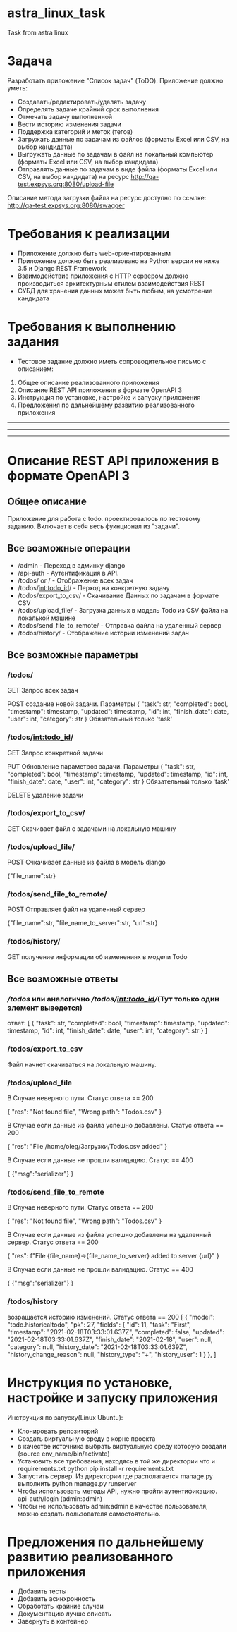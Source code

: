 # astra_linux_task
Task from astra linux
# Задача
Разработать приложение "Список задач" (ToDO).
Приложение должно уметь:
- Создавать/редактировать/удалять задачу
- Определять задаче крайний срок выполнения
- Отмечать задачу выполненной
- Вести историю изменения задачи
- Поддержка категорий и меток (тегов)
- Загружать данные по задачам из файлов (форматы Excel или CSV, на выбор кандидата)
- Выгружать данные по задачам в файл на локальный компьютер (форматы Excel или CSV, на выбор кандидата)
- Отправлять данные по задачам в виде файла (форматы Excel или CSV, на выбор кандидата) на ресурс http://qa-test.expsys.org:8080/upload-file

Описание метода загрузки файла на ресурс доступно по ссылке: http://qa-test.expsys.org:8080/swagger

# Требования к реализации
- Приложение должно быть web-ориентированным
- Приложение должно быть реализовано на Python версии не ниже 3.5 и Django REST Framework
- Взаимодействие приложения с HTTP сервером должно производиться архитектурным стилем взаимодействия REST
- СУБД для хранения данных может быть любым, на усмотрение кандидата

# Требования к выполнению задания
- Тестовое задание должно иметь сопроводительное письмо с описанием:
1. Общее описание реализованного приложения
2. Описание REST API приложения в формате OpenAPI 3
3. Инструкция по установке, настройке и запуску приложения
4. Предложения по дальнейшему развитию реализованного приложения
____
____
____
# Описание REST API приложения в формате OpenAPI 3
## Общее описание
Приложение для работа с todo. проектировалось по тестовому заданию. Включает в себя весь фукнционал из "задачи". 
## Все возможные операции
- /admin - Переход в админку django
- /api-auth - Аутентификация в API.
- /todos/ or / - Отображение всех задач
- /todos/<int:todo_id>/ - Перход на конкретную задачу
- /todos/export_to_csv/ - Скачивание Данных по задачам в формате CSV
- /todos/upload_file/ - Загрузка данных в модель Todo из CSV файла на локалькой машине
- /todos/send_file_to_remote/ - Отправка файла на удаленный сервер
- /todos/history/ - Отображение истории изменений задач
## Все возможные параметры
### /todos/ 

GET Запрос всех задач

POST создание новой задачи. Параметры {
        "task": str,
        "completed": bool,
        "timestamp": timestamp,
        "updated": timestamp,
        "id": int,
        "finish_date": date,
        "user": int,
        "category": str
}
Обязательный только 'task'
### /todos/<int:todo_id>/

GET Запрос конкретной задачи

PUT Обновление параметров задачи. Параметры {
        "task": str,
        "completed": bool,
        "timestamp": timestamp,
        "updated": timestamp,
        "id": int,
        "finish_date": date,
        "user": int,
        "category": str
}
Обязательный только 'task'

DELETE удаление задачи

### /todos/export_to_csv/

GET Скачивает файл с задачами на локальную машину

### /todos/upload_file/
POST Счкачивает данные из файла в модель django

{"file_name":str}

### /todos/send_file_to_remote/
POST Отправляет файл на удаленный сервер

{"file_name":str, "file_name_to_server":str, "url":str}

### /todos/history/
GET получение информации об изменениях в модели Todo

## Все возможные ответы
### */todos* или аналогично */todos/<int:todo_id>/*(Тут только один элемент выведется)
ответ:
[
{
        "task": str,
        "completed": bool,
        "timestamp": timestamp,
        "updated": timestamp,
        "id": int,
        "finish_date": date,
        "user": int,
        "category": str
}
]
### /todos/export_to_csv
Файл начнет скачиваться на локальную машину.


### /todos/upload_file
В Случае неверного пути. Статус ответа == 200

{
    "res": "Not found file",
    "Wrong path": "Todos.csv"
}

В Случае если данные из файла успешно добавлены. Статус ответа == 200

{
    "res": "File /home/oleg/Загрузки/Todos.csv added"
}

В Случае если данные не прошли валидацию. Статус == 400

{
    {"msg":"serializer"}
}

### /todos/send_file_to_remote
В Случае неверного пути. Статус ответа == 200

{
    "res": "Not found file",
    "Wrong path": "Todos.csv"
}

В Случае если данные из файла успешно добавлены на удаленный сервер. Статус ответа == 200

{
    "res": f"File {file_name}->{file_name_to_server} added to server {url}"
}

В Случае если данные не прошли валидацию. Статус == 400

{
    {"msg":"serializer"}
}

### /todos/history
возращается историю изменений. Статус ответа == 200
[
    {
        "model": "todo.historicaltodo",
        "pk": 27,
        "fields": {
            "id": 11,
            "task": "First",
            "timestamp": "2021-02-18T03:33:01.637Z",
            "completed": false,
            "updated": "2021-02-18T03:33:01.637Z",
            "finish_date": "2021-02-18",
            "user": null,
            "category": null,
            "history_date": "2021-02-18T03:33:01.639Z",
            "history_change_reason": null,
            "history_type": "+",
            "history_user": 1
        }
    },
 ]


# Инструкция по установке, настройке и запуску приложения
Инструкция по запуску(Linux Ubuntu):
- Клонировать репозиторий
- Создать виртуальную среду в корне проекта
- в качестве источника выбрать виртуальную среду которую создали (source env_name/bin/activate)
- Установить все требования, находясь в той же директории что и requirements.txt  python pip install -r requirements.txt
- Запустить сервер. Из директории где располагается manage.py выполнить python manage.py runserver
- Чтобы использовать методы API, нужно пройти аутентификацию. api-auth/login (admin:admin) 
- Чтобы не использовать admin:admin в качестве пользователя, можно создать пользователя самостоятельно.
# Предложения по дальнейшему развитию реализованного приложения
- Добавить тесты
- Добавить асинхронность
- Обработать крайние случаи
- Документацию лучше описать
- Завернуть в контейнер
